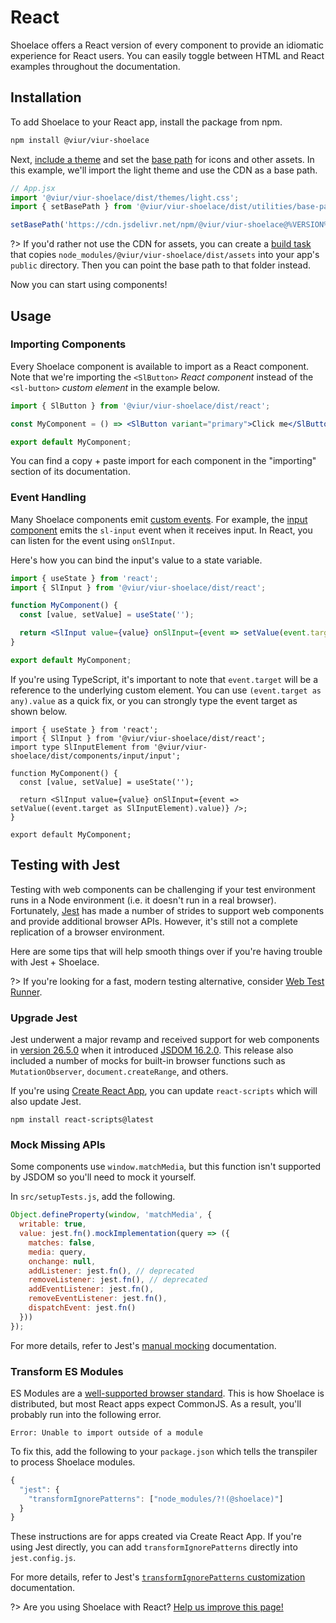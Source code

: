 # React

Shoelace offers a React version of every component to provide an idiomatic experience for React users. You can easily toggle between HTML and React examples throughout the documentation.

## Installation

To add Shoelace to your React app, install the package from npm.

```bash
npm install @viur/viur-shoelace
```

Next, [include a theme](/getting-started/themes) and set the [base path](/getting-started/installation#setting-the-base-path) for icons and other assets. In this example, we'll import the light theme and use the CDN as a base path.

```jsx
// App.jsx
import '@viur/viur-shoelace/dist/themes/light.css';
import { setBasePath } from '@viur/viur-shoelace/dist/utilities/base-path';

setBasePath('https://cdn.jsdelivr.net/npm/@viur/viur-shoelace@%VERSION%/dist/');
```

?> If you'd rather not use the CDN for assets, you can create a [build task](https://webpack.js.org/plugins/copy-webpack-plugin/) that copies `node_modules/@viur/viur-shoelace/dist/assets` into your app's `public` directory. Then you can point the base path to that folder instead.

Now you can start using components!

## Usage

### Importing Components

Every Shoelace component is available to import as a React component. Note that we're importing the `<SlButton>` _React component_ instead of the `<sl-button>` _custom element_ in the example below.

```jsx
import { SlButton } from '@viur/viur-shoelace/dist/react';

const MyComponent = () => <SlButton variant="primary">Click me</SlButton>;

export default MyComponent;
```

You can find a copy + paste import for each component in the "importing" section of its documentation.

### Event Handling

Many Shoelace components emit [custom events](https://developer.mozilla.org/en-US/docs/Web/API/CustomEvent). For example, the [input component](/components/input) emits the `sl-input` event when it receives input. In React, you can listen for the event using `onSlInput`.

Here's how you can bind the input's value to a state variable.

```jsx
import { useState } from 'react';
import { SlInput } from '@viur/viur-shoelace/dist/react';

function MyComponent() {
  const [value, setValue] = useState('');

  return <SlInput value={value} onSlInput={event => setValue(event.target.value)} />;
}

export default MyComponent;
```

If you're using TypeScript, it's important to note that `event.target` will be a reference to the underlying custom element. You can use `(event.target as any).value` as a quick fix, or you can strongly type the event target as shown below.

```tsx
import { useState } from 'react';
import { SlInput } from '@viur/viur-shoelace/dist/react';
import type SlInputElement from '@viur/viur-shoelace/dist/components/input/input';

function MyComponent() {
  const [value, setValue] = useState('');

  return <SlInput value={value} onSlInput={event => setValue((event.target as SlInputElement).value)} />;
}

export default MyComponent;
```

## Testing with Jest

Testing with web components can be challenging if your test environment runs in a Node environment (i.e. it doesn't run in a real browser). Fortunately, [Jest](https://jestjs.io/) has made a number of strides to support web components and provide additional browser APIs. However, it's still not a complete replication of a browser environment.

Here are some tips that will help smooth things over if you're having trouble with Jest + Shoelace.

?> If you're looking for a fast, modern testing alternative, consider [Web Test Runner](https://modern-web.dev/docs/test-runner/overview/).

### Upgrade Jest

Jest underwent a major revamp and received support for web components in [version 26.5.0](https://github.com/facebook/jest/blob/main/CHANGELOG.md#2650) when it introduced [JSDOM 16.2.0](https://github.com/jsdom/jsdom/blob/master/Changelog.md#1620). This release also included a number of mocks for built-in browser functions such as `MutationObserver`, `document.createRange`, and others.

If you're using [Create React App](https://reactjs.org/docs/create-a-new-react-app.html#create-react-app), you can update `react-scripts` which will also update Jest.

```
npm install react-scripts@latest
```

### Mock Missing APIs

Some components use `window.matchMedia`, but this function isn't supported by JSDOM so you'll need to mock it yourself.

In `src/setupTests.js`, add the following.

```js
Object.defineProperty(window, 'matchMedia', {
  writable: true,
  value: jest.fn().mockImplementation(query => ({
    matches: false,
    media: query,
    onchange: null,
    addListener: jest.fn(), // deprecated
    removeListener: jest.fn(), // deprecated
    addEventListener: jest.fn(),
    removeEventListener: jest.fn(),
    dispatchEvent: jest.fn()
  }))
});
```

For more details, refer to Jest's [manual mocking](https://jestjs.io/docs/manual-mocks#mocking-methods-which-are-not-implemented-in-jsdom) documentation.

### Transform ES Modules

ES Modules are a [well-supported browser standard](https://hacks.mozilla.org/2018/03/es-modules-a-cartoon-deep-dive/). This is how Shoelace is distributed, but most React apps expect CommonJS. As a result, you'll probably run into the following error.

```
Error: Unable to import outside of a module
```

To fix this, add the following to your `package.json` which tells the transpiler to process Shoelace modules.

```js
{
  "jest": {
    "transformIgnorePatterns": ["node_modules/?!(@shoelace)"]
  }
}
```

These instructions are for apps created via Create React App. If you're using Jest directly, you can add `transformIgnorePatterns` directly into `jest.config.js`.

For more details, refer to Jest's [`transformIgnorePatterns` customization](https://jestjs.io/docs/tutorial-react-native#transformignorepatterns-customization) documentation.

?> Are you using Shoelace with React? [Help us improve this page!](https://github.com/shoelace-style/shoelace/blob/next/docs/frameworks/react.md)
